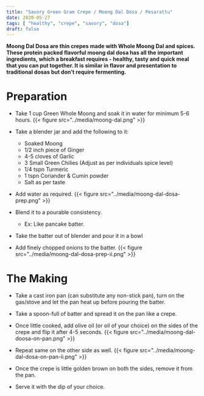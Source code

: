 ```yaml
---
title: "Savory Green Gram Crepe / Moong Dal Dosa / Pesarattu"
date: 2020-05-27
tags: [ "healthy", "crepe", "savory", "dosa"]
draft: false
---
```


**Moong Dal Dosa are thin crepes made with Whole Moong Dal and spices. These protein packed flavorful moong dal dosa has all the important ingredients, which a breakfast requires - healthy, tasty and quick meal that you can put together. It is similar in flavor and presentation to traditional dosas but don’t require fermenting.**

# Preparation

* Take 1 cup Green Whole Moong and soak it in water for minimum 5-6 hours.
{{< figure src="../media/moong-dal.png" >}}

* Take a blender jar and add the following to it:
  * Soaked Moong
  * 1/2 inch piece of Ginger
  * 4-5 cloves of Garlic
  * 3 Small Green Chilies (Adjust as per individuals spice level)
  * 1/4 tspn Turmeric
  * 1 tspn Coriander & Cumin powder
  * Salt as per taste
* Add water as required.
{{< figure src="../media/moong-dal-dosa-prep.png" >}}

* Blend it to a pourable consistency.
  * Ex: Like pancake batter.
* Take the batter out of blender and pour it in a bowl
* Add finely chopped onions to the batter.
{{< figure src="../media/moong-dal-dosa-prep-ii.png" >}}

# The Making

* Take a cast iron pan (can substitute any non-stick pan), turn on the gas/stove and let the pan heat up before pouring the batter.
* Take a spoon-full of batter and spread it on the pan like a crepe.
* Once little cooked, add olive oil (or oil of your choice) on the sides of the crepe and flip it after 4-5 seconds.
{{< figure src="../media/moong-dal-doosa-on-pan.png" >}}

* Repeat same on the other side as well.
{{< figure src="../media/moong-dal-dosa-on-pan-ii.png" >}}

* Once the crepe is little golden brown on both the sides, remove it from the pan.
* Serve it with the dip of your choice.
